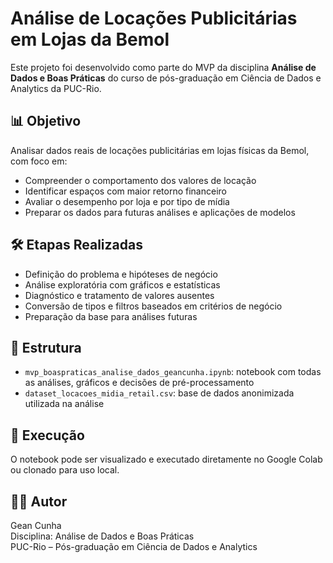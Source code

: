 # Análise de Locações Publicitárias em Lojas da Bemol

Este projeto foi desenvolvido como parte do MVP da disciplina **Análise de Dados e Boas Práticas** do curso de pós-graduação em Ciência de Dados e Analytics da PUC-Rio.

## 📊 Objetivo

Analisar dados reais de locações publicitárias em lojas físicas da Bemol, com foco em:

- Compreender o comportamento dos valores de locação
- Identificar espaços com maior retorno financeiro
- Avaliar o desempenho por loja e por tipo de mídia
- Preparar os dados para futuras análises e aplicações de modelos

## 🛠️ Etapas Realizadas

- Definição do problema e hipóteses de negócio
- Análise exploratória com gráficos e estatísticas
- Diagnóstico e tratamento de valores ausentes
- Conversão de tipos e filtros baseados em critérios de negócio
- Preparação da base para análises futuras

## 📁 Estrutura

- `mvp_boaspraticas_analise_dados_geancunha.ipynb`: notebook com todas as análises, gráficos e decisões de pré-processamento
- `dataset_locacoes_midia_retail.csv`: base de dados anonimizada utilizada na análise

## 🚀 Execução

O notebook pode ser visualizado e executado diretamente no Google Colab ou clonado para uso local.

## 🧑‍💻 Autor

Gean Cunha  
Disciplina: Análise de Dados e Boas Práticas  
PUC-Rio – Pós-graduação em Ciência de Dados e Analytics
